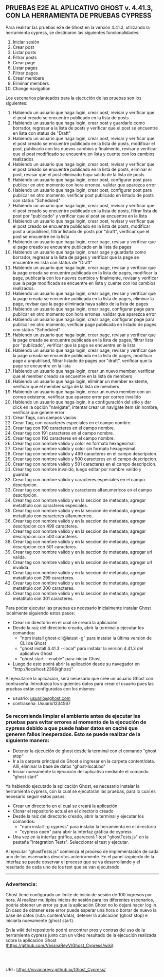 ## PRUEBAS E2E AL APLICATIVO GHOST v. 4.41.3, CON LA HERRAMIENTA DE PRUEBAS CYPRESS ##

Para realizar las pruebas e2e de Ghost en la versión 4.41.3, utilizando la herramienta cypress, se destinaron las siguientes funcionalidades:

1. Iniciar sesión
2. Crear post
3. Listar posts
4. Filtrar posts
5. Crear page
6. Listar pages
7. Filtrar pages
8. Crear members
9. Eliminar members
10. Change navigation

Los escenarios planteados para la ejecución de las pruebas son los siguientes:

1. Habiendo un usuario que haga login, crear post, revisar y verificar que el post creado se encuentre publicado en la lista de posts
2. Habiendo un usuario que haga login, crear post y guardarlo como borrador, regresar a la lista de posts y verificar que el post se encuentre en lista con status de "Draft"
3. Habiendo un usuario que haga login, crear post, revisar y verificar que el post creado se encuentre publicado en la lista de posts, modificar el post, publicarlo con los nuevos cambios y finalmente, revisar y verificar que el post modificado se encuentre en lista y cuente con los cambios realizados
4. Habiendo un usuario que haga login, crear post, revisar y verificar que el post creado se encuentre publicado en la lista de posts, eliminar el post, revisar que el post eliminado haya salido de la lista de posts
5. Habiendo un usuario que haga login, crear post, configurar post para publicar en otro momento con hora erronea, validar que aparezca error
6. Habiendo un usuario que haga login, crear post, configurar post para publicar en otro momento, verificar post publicado en listado de posts con status "Scheduled"
7. Habiendo un usuario que haga login, crear post, revisar y verificar que el post creado se encuentre publicado en la lista de posts, filtrar lista de post por "publicado" y verificar que el post se encuentre en la lista
8. Habiendo un usuario que haga login, crear post, revisar y verificar que el post creado se encuentre publicado en la lista de posts,  modificar post a unpublised, filtrar listado de posts por "draft", verificar que el post se encuentre en la lista
9. Habiendo un usuario que haga login, crear page, revisar y verificar que el page creado se encuentre publicado en la lista de pages
10. Habiendo un usuario que haga login, crear page y guardarla como borrador, regresar a la lista de pages y verificar que la page se encuentre en lista con status de "Draft"
11. Habiendo un usuario que haga login, crear page, revisar y verificar que la page creada se encuentre publicada en la lista de pages, modificar la page, publicarla con los nuevos cambios y finalmente, revisar y verificar que la page modificada se encuentre en lista y cuente con los cambios realizados.
12. Habiendo un usuario que haga login, crear page, revisar y verificar que la page creada se encuentre publicada en la lista de pages, eliminar la page, revisar que la page eliminada haya salido de la lista de pages
13. Habiendo un usuario que haga login, crear page, configurar page para publicar en otro momento con hora erronea, validar que aparezca error
14. Habiendo un usuario que haga login, crear page, configurar page para publicar en otro momento, verificar page publicada en listado de pages con status "Scheduled"
15. Habiendo un usuario que haga login, crear page, revisar y verificar que la page creada se encuentre publicada en la lista de pages, filtrar lista por "publicado", verificar que la page se encuentre en la lista
16. Habiendo un usuario que haga login, crear page, revisar y verificar que la page creada se encuentre publicada en la lista de pages, modificar page a unpublised, filtrar listado de pages por "draft", verificar que la page se encuentre en la lista
17. Habiendo un usuario que haga login, crear un nuevo member, verificar que el member creado se encuentre en la lista de members
18. Habiendo un usuario que haga login, eliminar un member existente, verificar que el member salga de la lista de members
19. Habiendo un usuario que haga login, crear un nuevo member con un correo existente, verificar que aparece error por correo invalido
20. Habiendo un usuario que haga login, ir a configuración del sitio y dar click en la opción "navigate",  intentar crear un navigate item sin nombre, verificar que genere error
21. Crear Tags, con campos vacios
22. Crear Tag, con caracteres especiales en el campo nombre.
23. Crear tag con 190 caracteres en el campo nombre.
24. Crear tag con 191 caracteres en el campo nombre.
25. Crear tag con 192 caracteres en el campo nombre.
26. Crear tag con nombre valido y color en formato hexagesimal.
27. Crear tag con nombre valido y color sin formato hexagesimal.
28. Crear tag con nombre valido y 499 caracteres en el campo descripcion.
29. Crear tag con nombre valido y 500 caracteres en el campo descripcion.
30. Crear tag con nombre valido y 501 caracteres en el campo descripcion.
31. Crear tag con nombre invalido, luego editar por nombre valido y guardar.
32. Crear tag con nombre valido y caracteres especiales en el campo descripcion.
33. Crear tag con nombre valido y caracteres alfanumericos en el campo descripcion.
34. Crear tag con nombre valido y en la seccion de metadata, agregar metatitulo con caracteres especiales.
35. Crear tag con nombre valido y en la seccion de metadata, agregar metatitulo con caracteres alfanumerico.
36. Crear tag con nombre valido y en la seccion de metadata, agregar descripcion con 499 caracteres.
37. Crear tag con nombre valido y en la seccion de metadata, agregar descripcion con 500 caracteres.
38. Crear tag con nombre valido y en la seccion de metadata, agregar descripcion con 501 caracteres.
39. Crear tag con nombre valido y en la seccion de metadata, agregar url valida.
40. Crear tag con nombre valido y en la seccion de metadata, agregar url invalida.
41. Crear tag con nombre valido y en la seccion de metadata, agregar metatitulo con 299 caracteres.
42. Crear tag con nombre valido y en la seccion de metadata, agregar metatitulo con 300 caracteres.
43. Crear tag con nombre valido y en la seccion de metadata, agregar metatitulo con 301 caracteres.


Para poder ejecutar las pruebas es necesario inicialmente instalar Ghost localmente siguiendo estos pasos:

* Crear un directorio en el cual se creará la aplicación
* Desde la raiz del directorio creado, abrir la terminal y ejecutar los comandos:
    - "npm install ghost-cli@latest -g" para instalar la última versión de CLI de Ghost
    - "ghost install 4.41.3 --local" para instalar la versión 4.41.3 del aplicativo Ghost
    - "ghost start --enable" para iniciar Ghost
* Luego de esto podrá abrir la aplicación desde su navegador en "http://localhost:2368/ghost/"

Al ejecutarse la aplicación, será necesario que cree un usuario Ghost con contraseña. Introduzca los siguientes datos para crear el usuario pues las pruebas están configuradas con los mismos:

* usuario: usuario@ghost.com
* contraseña: Usuario1234567

### Se recomienda limpiar el ambiente antes de ejecutar las pruebas para evitar errores al momento de la ejecución de cypress debido a que puede haber datos en caché que generen fallos inesperados. Esto se puede realizar de la siguiente manera:
* Detener la ejecución de ghost desde la terminal con el comando "ghost stop"
* Ir a la carpeta principal de Ghost e ingresar en la carpeta content/data. Allí, eliminar la base de datos "ghost-local.bd"
* Iniciar nuevamente la ejecución del aplicativo mediante el comando "ghost start"

Ya habiendo ejecutado la aplicación Ghost, es necesario instalar la herramienta cypress, con la cual se ejecutarán las pruebas, para lo cual es necesario seguir estos pasos:

* Crear un directorio en el cual se creará la aplicación
* Clonar el repositorio actual en el directorio creado
* Desde la raiz del directorio creado, abrir la terminal y ejecutar los comandos:
    - "npm install -g cypress" para instalar la herramienta en el directorio
    - "cypress open" para abrir la interfaz gráfica de cypress
* Una vez en la interfaz gráfica, aparecerá 1 test "ghostTests.js" en la pestaña "Integration Tests". Seleccionar el test y ejecutar.

Al ejecutar "ghostTests.js" comienza el proceso de implementación de cada uno de los escenarios descritos anteriormente. En el panel izquierdo de la interfaz se puede observar el proceso que se va desarrollando y el resultado de cada uno de los test que se van ejecutando.

------------------------------------------------------------------------------------------------------------------------------------

### Advertencia:
Ghost tiene configurado un límite de inicio de sesión de 100 ingresos por hora. Al realizar multiples inicios de sesión para los diferentes escenarios, podría obtener un error ya que la aplicación Ghost no lo dejará hacer log in. En caso de obtener este error puede esperar una hora o borrar de nuevo la base de datos (ruta: content/data), detener la aplicación (ghost stop) e iniciarla nuevamente (ghost start).

En la wiki del repositorio podrá encontrar pros y contras del uso de la herramienta cypress junto con un vídeo resultado de la ejecución realizada sobre la aplicación Ghost (https://github.com/VivianaReyV/Ghost_Cypress/wiki).

<br><br>

URL: https://vivianareyv.github.io/Ghost_Cypress/
